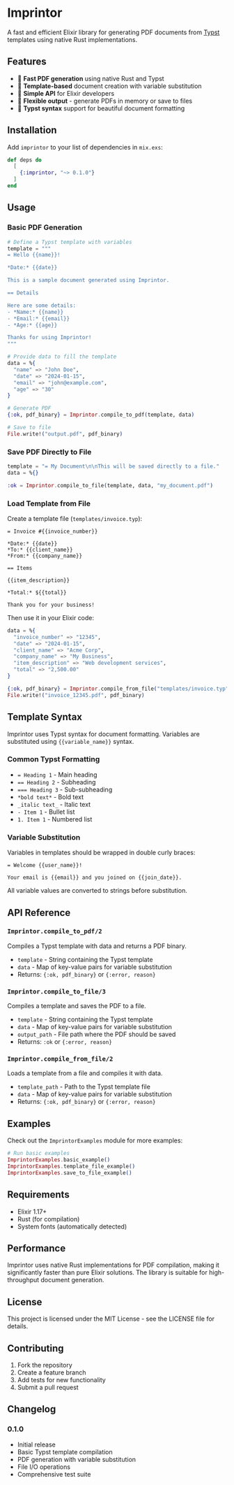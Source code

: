 # Imprintor

A fast and efficient Elixir library for generating PDF documents from [Typst](https://typst.app/) templates using native Rust implementations.

## Features

- 🚀 **Fast PDF generation** using native Rust and Typst
- 📄 **Template-based** document creation with variable substitution
- 🔧 **Simple API** for Elixir developers
- 💾 **Flexible output** - generate PDFs in memory or save to files
- 📝 **Typst syntax** support for beautiful document formatting

## Installation

Add `imprintor` to your list of dependencies in `mix.exs`:

```elixir
def deps do
  [
    {:imprintor, "~> 0.1.0"}
  ]
end
```

## Usage

### Basic PDF Generation

```elixir
# Define a Typst template with variables
template = """
= Hello {{name}}!

*Date:* {{date}}

This is a sample document generated using Imprintor.

== Details

Here are some details:
- *Name:* {{name}}
- *Email:* {{email}}
- *Age:* {{age}}

Thanks for using Imprintor!
"""

# Provide data to fill the template
data = %{
  "name" => "John Doe",
  "date" => "2024-01-15",
  "email" => "john@example.com",
  "age" => "30"
}

# Generate PDF
{:ok, pdf_binary} = Imprintor.compile_to_pdf(template, data)

# Save to file
File.write!("output.pdf", pdf_binary)
```

### Save PDF Directly to File

```elixir
template = "= My Document\n\nThis will be saved directly to a file."
data = %{}

:ok = Imprintor.compile_to_file(template, data, "my_document.pdf")
```

### Load Template from File

Create a template file (`templates/invoice.typ`):

```typst
= Invoice #{{invoice_number}}

*Date:* {{date}}
*To:* {{client_name}}
*From:* {{company_name}}

== Items

{{item_description}}

*Total:* ${{total}}

Thank you for your business!
```

Then use it in your Elixir code:

```elixir
data = %{
  "invoice_number" => "12345",
  "date" => "2024-01-15",
  "client_name" => "Acme Corp",
  "company_name" => "My Business",
  "item_description" => "Web development services",
  "total" => "2,500.00"
}

{:ok, pdf_binary} = Imprintor.compile_from_file("templates/invoice.typ", data)
File.write!("invoice_12345.pdf", pdf_binary)
```

## Template Syntax

Imprintor uses Typst syntax for document formatting. Variables are substituted using `{{variable_name}}` syntax.

### Common Typst Formatting

- `= Heading 1` - Main heading
- `== Heading 2` - Subheading  
- `=== Heading 3` - Sub-subheading
- `*bold text*` - Bold text
- `_italic text_` - Italic text
- `- Item 1` - Bullet list
- `1. Item 1` - Numbered list

### Variable Substitution

Variables in templates should be wrapped in double curly braces:

```typst
= Welcome {{user_name}}!

Your email is {{email}} and you joined on {{join_date}}.
```

All variable values are converted to strings before substitution.

## API Reference

### `Imprintor.compile_to_pdf/2`

Compiles a Typst template with data and returns a PDF binary.

- `template` - String containing the Typst template
- `data` - Map of key-value pairs for variable substitution
- Returns: `{:ok, pdf_binary}` or `{:error, reason}`

### `Imprintor.compile_to_file/3`

Compiles a template and saves the PDF to a file.

- `template` - String containing the Typst template
- `data` - Map of key-value pairs for variable substitution
- `output_path` - File path where the PDF should be saved
- Returns: `:ok` or `{:error, reason}`

### `Imprintor.compile_from_file/2`

Loads a template from a file and compiles it with data.

- `template_path` - Path to the Typst template file
- `data` - Map of key-value pairs for variable substitution
- Returns: `{:ok, pdf_binary}` or `{:error, reason}`

## Examples

Check out the `ImprintorExamples` module for more examples:

```elixir
# Run basic examples
ImprintorExamples.basic_example()
ImprintorExamples.template_file_example()
ImprintorExamples.save_to_file_example()
```

## Requirements

- Elixir 1.17+
- Rust (for compilation)
- System fonts (automatically detected)

## Performance

Imprintor uses native Rust implementations for PDF compilation, making it significantly faster than pure Elixir solutions. The library is suitable for high-throughput document generation.

## License

This project is licensed under the MIT License - see the LICENSE file for details.

## Contributing

1. Fork the repository
2. Create a feature branch
3. Add tests for new functionality
4. Submit a pull request

## Changelog

### 0.1.0

- Initial release
- Basic Typst template compilation
- PDF generation with variable substitution
- File I/O operations
- Comprehensive test suite

